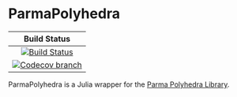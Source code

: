 # ParmaPolyhedra

| **Build Status** |
|:----------------:|
| [![Build Status][build-img]][build-url] |
| [![Codecov branch][codecov-img]][codecov-url] |

ParmaPolyhedra is a Julia wrapper for the [Parma Polyhedra Library](https://www.bugseng.com/content/parma-polyhedra-library).

[build-img]: https://github.com/JuliaPolyhedra/ParmaPolyhedra.jl/workflows/CI/badge.svg?branch=master
[build-url]: https://github.com/JuliaPolyhedra/ParmaPolyhedra.jl/actions?query=workflow%3ACI
[codecov-img]: http://codecov.io/github/JuliaPolyhedra/ParmaPolyhedra.jl/coverage.svg?branch=master
[codecov-url]: http://codecov.io/github/JuliaPolyhedra/ParmaPolyhedra.jl?branch=master
